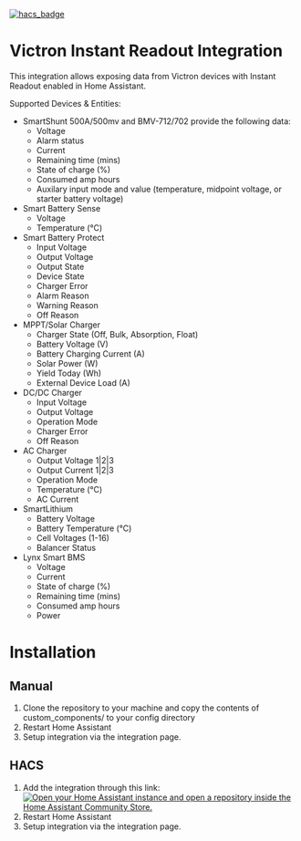 [![hacs_badge](https://img.shields.io/badge/HACS-Default-41BDF5.svg?style=for-the-badge)](https://github.com/hacs/integration)

# Victron Instant Readout Integration

This integration allows exposing data from Victron devices with Instant Readout enabled in Home Assistant.

Supported Devices & Entities:

- SmartShunt 500A/500mv and BMV-712/702 provide the following data:
  - Voltage
  - Alarm status
  - Current
  - Remaining time (mins)
  - State of charge (%)
  - Consumed amp hours
  - Auxilary input mode and value (temperature, midpoint voltage, or starter battery voltage)
- Smart Battery Sense
  - Voltage
  - Temperature (°C)
- Smart Battery Protect
  - Input Voltage
  - Output Voltage
  - Output State
  - Device State
  - Charger Error
  - Alarm Reason
  - Warning Reason
  - Off Reason
- MPPT/Solar Charger
  - Charger State (Off, Bulk, Absorption, Float)
  - Battery Voltage (V)
  - Battery Charging Current (A)
  - Solar Power (W)
  - Yield Today (Wh)
  - External Device Load (A)
- DC/DC Charger
  - Input Voltage
  - Output Voltage
  - Operation Mode
  - Charger Error
  - Off Reason
- AC Charger
  - Output Voltage 1|2|3
  - Output Current 1|2|3
  - Operation Mode
  - Temperature (°C)
  - AC Current
- SmartLithium
  - Battery Voltage
  - Battery Temperature (°C)
  - Cell Voltages (1-16)
  - Balancer Status
- Lynx Smart BMS
  - Voltage
  - Current
  - State of charge (%)
  - Remaining time (mins)
  - Consumed amp hours
  - Power

# Installation

## Manual

1. Clone the repository to your machine and copy the contents of custom_components/ to your config directory
2. Restart Home Assistant
3. Setup integration via the integration page.

## HACS

1. Add the integration through this link:
   [![Open your Home Assistant instance and open a repository inside the Home Assistant Community Store.](https://my.home-assistant.io/badges/hacs_repository.svg)](https://my.home-assistant.io/redirect/hacs_repository/?owner=keshavdv&repository=victron-hacs&category=integration)
2. Restart Home Assistant
3. Setup integration via the integration page.

